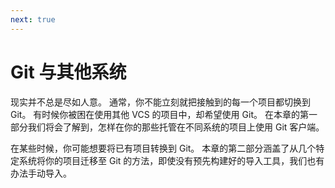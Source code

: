 ```yaml
---
next: true
---
```


# Git 与其他系统
<p>现实并不总是尽如人意。
通常，你不能立刻就把接触到的每一个项目都切换到 Git。
有时候你被困在使用其他 VCS 的项目中，却希望使用 Git。
在本章的第一部分我们将会了解到，怎样在你的那些托管在不同系统的项目上使用 Git 客户端。</p>
<p>在某些时候，你可能想要将已有项目转换到 Git。
本章的第二部分涵盖了从几个特定系统将你的项目迁移至 Git 的方法，即使没有预先构建好的导入工具，我们也有办法手动导入。</p>